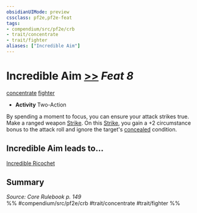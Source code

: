 ```yaml
---
obsidianUIMode: preview
cssclass: pf2e,pf2e-feat
tags:
- compendium/src/pf2e/crb
- trait/concentrate
- trait/fighter
aliases: ["Incredible Aim"]
---
```

# Incredible Aim  [>>](rules/core-rulebook/chapter-9-playing-the-game.md#Actions "Two-Action") *Feat 8*  
[concentrate](rules/traits/concentrate.md "Concentrate Action & Ability Trait")  [fighter](rules/traits/fighter.md "Fighter Class Trait")  

- **Activity** Two-Action

By spending a moment to focus, you can ensure your attack strikes true. Make a ranged weapon [Strike](rules/actions/strike.md). On this [Strike](rules/actions/strike.md), you gain a +2 circumstance bonus to the attack roll and ignore the target's [concealed](rules/conditions.md#Concealed) condition.

## Incredible Aim leads to...

[Incredible Ricochet](compendium/feats/incredible-ricochet.md)

## Summary

*Source: Core Rulebook p. 149*  
%% #compendium/src/pf2e/crb #trait/concentrate #trait/fighter %%